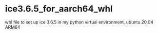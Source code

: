 # ice3.6.5_for_aarch64_whl
whl file to set up ice 3.6.5 in my python virtual environment, ubuntu 20.04 ARM64
